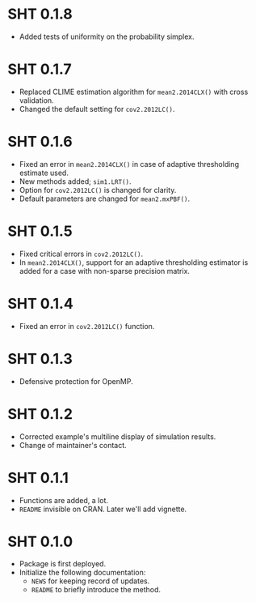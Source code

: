 # SHT 0.1.8

* Added tests of uniformity on the probability simplex.

# SHT 0.1.7

* Replaced CLIME estimation algorithm for `mean2.2014CLX()` with cross validation.
* Changed the default setting for `cov2.2012LC()`.

# SHT 0.1.6

* Fixed an error in `mean2.2014CLX()` in case of adaptive thresholding estimate used.
* New methods added; `sim1.LRT()`.
* Option for `cov2.2012LC()` is changed for clarity.
* Default parameters are changed for `mean2.mxPBF()`.

# SHT 0.1.5

* Fixed critical errors in `cov2.2012LC()`.
* In `mean2.2014CLX()`, support for an adaptive thresholding estimator is added for a case with non-sparse precision matrix.

# SHT 0.1.4

* Fixed an error in `cov2.2012LC()` function.

# SHT 0.1.3

* Defensive protection for OpenMP. 

# SHT 0.1.2

* Corrected example's multiline display of simulation results.
* Change of maintainer's contact.
  
# SHT 0.1.1

* Functions are added, a lot.
* `README` invisible on CRAN. Later we'll add vignette.
  
# SHT 0.1.0

* Package is first deployed.
* Initialize the following documentation:
  - `NEWS` for keeping record of updates.
  - `README` to briefly introduce the method.
